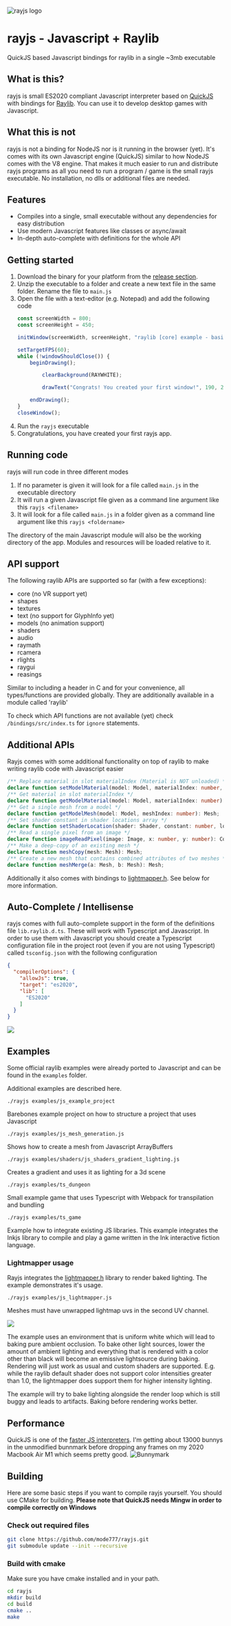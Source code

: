 ![rayjs logo](./doc/logo.png)
# rayjs - Javascript + Raylib
QuickJS based Javascript bindings for raylib in a single ~3mb executable

## What is this?
rayjs is small ES2020 compliant Javascript interpreter based on [QuickJS](https://bellard.org/quickjs/) with bindings for [Raylib](https://www.raylib.com/). You can use it to develop desktop games with Javascript.

## What this is not
rayjs is not a binding for NodeJS nor is it running in the browser (yet). It's comes with its own Javascript engine (QuickJS) similar to how NodeJS comes with the V8 engine. That makes it much easier to run and distribute rayjs programs as all you need to run a program / game is the small rayjs executable. No installation, no dlls or additional files are needed.

## Features
* Compiles into a single, small executable without any dependencies for easy distribution
* Use modern Javascript features like classes or async/await
* In-depth auto-complete with definitions for the whole API

## Getting started
1. Download the binary for your platform from the [release section](https://github.com/mode777/rayjs/releases).
2. Unzip the executable to a folder and create a new text file in the same folder. Rename the file to `main.js`
3. Open the file with a text-editor (e.g. Notepad) and add the following code
    ```javascript
    const screenWidth = 800;
    const screenHeight = 450;

    initWindow(screenWidth, screenHeight, "raylib [core] example - basic window");

    setTargetFPS(60);   
    while (!windowShouldClose()) {
        beginDrawing();

            clearBackground(RAYWHITE);

            drawText("Congrats! You created your first window!", 190, 200, 20, LIGHTGRAY);

        endDrawing();
    }
    closeWindow();
    ```
4. Run the `rayjs` executable
5. Congratulations, you have created your first rayjs app. 

## Running code
rayjs will run code in three different modes
1. If no parameter is given it will look for a file called `main.js` in the executable directory
2. It will run a given Javascript file given as a command line argument like this `rayjs <filename>`
3. It will look for a file called `main.js` in a folder given as a command line argument like this `rayjs <foldername>`

The directory of the main Javascript module will also be the working directory of the app. Modules and resources will be loaded relative to it.

## API support

The following raylib APIs are supported so far (with a few exceptions):

- core (no VR support yet)
- shapes
- textures
- text (no support for GlyphInfo yet)
- models (no animation support)
- shaders
- audio
- raymath
- rcamera
- rlights
- raygui
- reasings

Similar to including a header in C and for your convenience, all types/functions are provided globally. They are additionally available in a module called 'raylib'

To check which API functions are not available (yet) check `/bindings/src/index.ts` for `ignore` statements.

## Additional APIs

Rayjs comes with some additional functionality on top of raylib to make writing raylib code with Javascript easier
```typescript
/** Replace material in slot materialIndex (Material is NOT unloaded) */
declare function setModelMaterial(model: Model, materialIndex: number, material: Material): void;
/** Get material in slot materialIndex */
declare function getModelMaterial(model: Model, materialIndex: number): Material;
/** Get a single mesh from a model */
declare function getModelMesh(model: Model, meshIndex: number): Mesh;
/** Set shader constant in shader locations array */
declare function setShaderLocation(shader: Shader, constant: number, location: number): void;
/** Read a single pixel from an image */
declare function imageReadPixel(image: Image, x: number, y: number): Color;
/** Make a deep-copy of an existing mesh */
declare function meshCopy(mesh: Mesh): Mesh;
/** Create a new mesh that contains combined attributes of two meshes */
declare function meshMerge(a: Mesh, b: Mesh): Mesh;
```

Additionally it also comes with bindings to [lightmapper.h](https://github.com/ands/lightmapper/tree/master). See below for more information.

## Auto-Complete / Intellisense

rayjs comes with full auto-complete support in the form of the definitions file `lib.raylib.d.ts`. These will work with Typescript and Javascript. In order to use them with Javascript you should create a Typescript configuration file in the project root (even if you are not using Typescript) called `tsconfig.json` with the following configuration
```json
{
  "compilerOptions": {
    "allowJs": true,
    "target": "es2020",
    "lib": [
      "ES2020"
    ]
  }
}
``` 
![](doc/auto-complete.png)

## Examples

Some official raylib examples were already ported to Javascript and can be found in the `examples` folder. 

Additional examples are described here.

```
./rayjs examples/js_example_project
```
Barebones example project on how to structure a project that uses Javascript
```
./rayjs examples/js_mesh_generation.js
```
Shows how to create a mesh from Javascript ArrayBuffers
```
./rayjs examples/shaders/js_shaders_gradient_lighting.js
```
Creates a gradient and uses it as lighting for a 3d scene
```
./rayjs examples/ts_dungeon
```
Small example game that uses Typescript with Webpack for transpilation and bundling
```
./rayjs examples/ts_game
```
Example how to integrate existing JS libraries. This example integrates the Inkjs library to compile and play a game written in the Ink interactive fiction language.


### Lightmapper usage
Rayjs integrates the [lightmapper.h](https://github.com/ands/lightmapper/tree/master) library to render baked lighting. 
The example demonstrates it's usage.
```
./rayjs examples/js_lightmapper.js
```

Meshes must have unwrapped lightmap uvs in the second UV channel.

![](2023-07-20-13-08-52.png)

The example uses an environment that is uniform white which will lead to baking pure ambient occlusion. To bake other light sources, lower the amount of ambient lighting and everything that is rendered with a color other than black will become an emissive lightsource during baking. Rendering will just work as usual and custom shaders are supported. E.g. while the raylib default shader does not support color intensities greater than 1.0, the lightmapper does support them for higher intensity lighting.

The example will try to bake lighting alongside the render loop which is still buggy and leads to artifacts. Baking before rendering works better.

## Performance
QuickJS is one of the [faster JS interpreters](https://bellard.org/quickjs/bench.html). I'm getting about 13000 bunnys in the unmodified bunnmark before dropping any frames on my 2020 Macbook Air M1 which seems pretty good.
![Bunnymark](doc/bunny.png) 

## Building
Here are some basic steps if you want to compile rayjs yourself.
You should use CMake for building. **Please note that QuickJS needs Mingw in order to compile correctly on Windows**

### Check out required files
```bash
git clone https://github.com/mode777/rayjs.git
git submodule update --init --recursive
```

### Build with cmake
Make sure you have cmake installed and in your path.
```bash
cd rayjs
mkdir build
cd build
cmake ..
make
```


